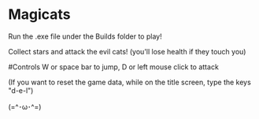 # Magicats
Run the .exe file under the Builds folder to play!

Collect stars and attack the evil cats! (you'll lose health if they touch you)

#Controls
W or space bar to jump, D or left mouse click to attack

(If you want to reset the game data, while on the title screen, type the keys "d-e-l") 

(=^･ω･^=)

